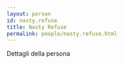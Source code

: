 ```yaml
---
layout: person
id: nasty.refuse
title: Nasty Refuse
permalink: people/nasty.refuse.html
---
```


Dettagli della persona